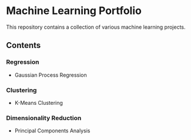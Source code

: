 # Machine Learning Portfolio #

This repository contains a collection of various machine learning projects.


## Contents ##

### Regression ###

* Gaussian Process Regression


### Clustering ###

* K-Means Clustering


### Dimensionality Reduction ###

* Principal Components Analysis

